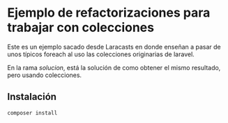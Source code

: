 # Ejemplo de refactorizaciones para trabajar con colecciones

Este es un ejemplo sacado desde Laracasts en donde enseñan a pasar de unos típicos foreach al uso las colecciones originarias de laravel.

En la rama *solucion*, está la solución de como obtener el mismo resultado, pero usando colecciones.

## Instalación
```bash
composer install
```

